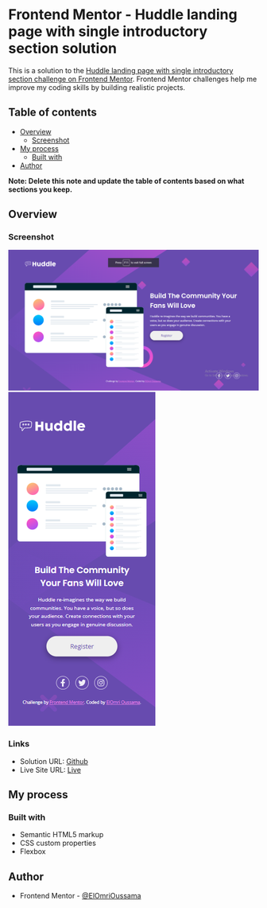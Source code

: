 # Frontend Mentor - Huddle landing page with single introductory section solution

This is a solution to the [Huddle landing page with single introductory section challenge on Frontend Mentor](https://www.frontendmentor.io/challenges/huddle-landing-page-with-a-single-introductory-section-B_2Wvxgi0). Frontend Mentor challenges help me improve my coding skills by building realistic projects. 

## Table of contents

- [Overview](#overview)
  - [Screenshot](#screenshot)
- [My process](#my-process)
  - [Built with](#built-with)
- [Author](#author)

**Note: Delete this note and update the table of contents based on what sections you keep.**

## Overview

### Screenshot

![Desktop](desktop.png)
![Mobile](mobile.png)

### Links

- Solution URL: [Github](https://github.com/oussamaelomri/Huddle-landing-page-with-a-single-introductory-section)
- Live Site URL: [Live](https://oussamaelomri.github.io/Huddle-landing-page-with-a-single-introductory-section/)

## My process

### Built with

- Semantic HTML5 markup
- CSS custom properties
- Flexbox

## Author

- Frontend Mentor - [@ElOmriOussama](https://www.frontendmentor.io/profile/yourusername)